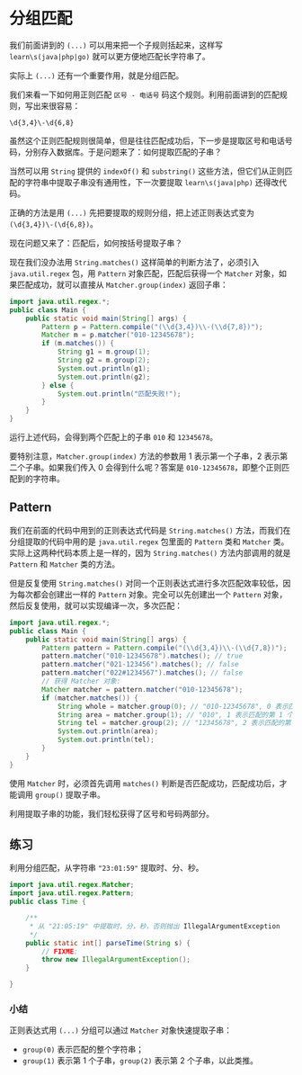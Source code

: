 # **分组匹配**

我们前面讲到的 `(...)` 可以用来把一个子规则括起来，这样写 `learn\s(java|php|go)` 就可以更方便地匹配长字符串了。

实际上 `(...)` 还有一个重要作用，就是分组匹配。

我们来看一下如何用正则匹配 ` 区号 - 电话号 ` 码这个规则。利用前面讲到的匹配规则，写出来很容易：

```
\d{3,4}\-\d{6,8}
```

虽然这个正则匹配规则很简单，但是往往匹配成功后，下一步是提取区号和电话号码，分别存入数据库。于是问题来了：如何提取匹配的子串？

当然可以用 `String` 提供的 `indexOf()` 和 `substring()` 这些方法，但它们从正则匹配的字符串中提取子串没有通用性，下一次要提取 `learn\s(java|php)` 还得改代码。

正确的方法是用 `(...)` 先把要提取的规则分组，把上述正则表达式变为 `(\d{3,4})\-(\d{6,8})`。

现在问题又来了：匹配后，如何按括号提取子串？

现在我们没办法用 `String.matches()` 这样简单的判断方法了，必须引入 `java.util.regex` 包，用 `Pattern` 对象匹配，匹配后获得一个 `Matcher` 对象，如果匹配成功，就可以直接从 `Matcher.group(index)` 返回子串：

```java
import java.util.regex.*;
public class Main {
    public static void main(String[] args) {
        Pattern p = Pattern.compile("(\\d{3,4})\\-(\\d{7,8})");
        Matcher m = p.matcher("010-12345678");
        if (m.matches()) {
            String g1 = m.group(1);
            String g2 = m.group(2);
            System.out.println(g1);
            System.out.println(g2);
        } else {
            System.out.println("匹配失败!");
        }
    }
}
```


运行上述代码，会得到两个匹配上的子串 `010` 和 `12345678`。

要特别注意，`Matcher.group(index)` 方法的参数用 1 表示第一个子串，2 表示第二个子串。如果我们传入 0 会得到什么呢？答案是 `010-12345678`，即整个正则匹配到的字符串。

## Pattern

我们在前面的代码中用到的正则表达式代码是 `String.matches()` 方法，而我们在分组提取的代码中用的是 `java.util.regex` 包里面的 `Pattern` 类和 `Matcher` 类。实际上这两种代码本质上是一样的，因为 `String.matches()` 方法内部调用的就是 `Pattern` 和 `Matcher` 类的方法。

但是反复使用 `String.matches()` 对同一个正则表达式进行多次匹配效率较低，因为每次都会创建出一样的 `Pattern` 对象。完全可以先创建出一个 `Pattern` 对象，然后反复使用，就可以实现编译一次，多次匹配：

```java
import java.util.regex.*;
public class Main {
    public static void main(String[] args) {
        Pattern pattern = Pattern.compile("(\\d{3,4})\\-(\\d{7,8})");
        pattern.matcher("010-12345678").matches(); // true
        pattern.matcher("021-123456").matches(); // false
        pattern.matcher("022#1234567").matches(); // false
        // 获得 Matcher 对象:
        Matcher matcher = pattern.matcher("010-12345678");
        if (matcher.matches()) {
            String whole = matcher.group(0); // "010-12345678", 0 表示匹配的整个字符串
            String area = matcher.group(1); // "010", 1 表示匹配的第 1 个子串
            String tel = matcher.group(2); // "12345678", 2 表示匹配的第 2 个子串
            System.out.println(area);
            System.out.println(tel);
        }
    }
}
```


使用 `Matcher` 时，必须首先调用 `matches()` 判断是否匹配成功，匹配成功后，才能调用 `group()` 提取子串。

利用提取子串的功能，我们轻松获得了区号和号码两部分。

## 练习

利用分组匹配，从字符串 `"23:01:59"` 提取时、分、秒。

```java
import java.util.regex.Matcher;
import java.util.regex.Pattern;
public class Time {

	/**
	 * 从 "21:05:19" 中提取时，分，秒，否则抛出 IllegalArgumentException
	 */
	public static int[] parseTime(String s) {
		// FIXME:
		throw new IllegalArgumentException();
	}

}
```



### 小结

正则表达式用 `(...)` 分组可以通过 `Matcher` 对象快速提取子串：

- `group(0)` 表示匹配的整个字符串；
- `group(1)` 表示第 1 个子串，`group(2)` 表示第 2 个子串，以此类推。
